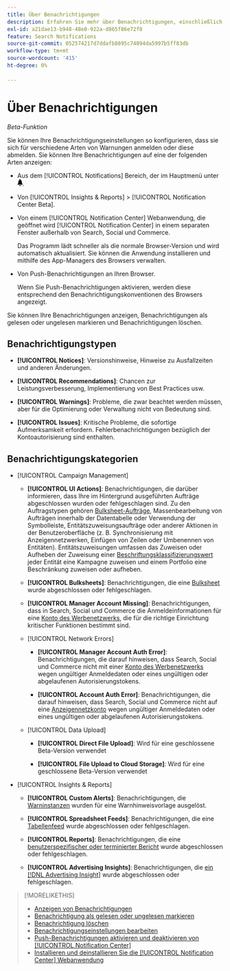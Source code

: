 ```yaml
---
title: Über Benachrichtigungen
description: Erfahren Sie mehr über Benachrichtigungen, einschließlich der verschiedenen Typen und Kategorien.
exl-id: a21dae13-b948-48e0-922a-d865f86e72f8
feature: Search Notifications
source-git-commit: 052574217d7ddafb8895c74094da5997b5ff83db
workflow-type: tm+mt
source-wordcount: '415'
ht-degree: 0%

---
```


# Über Benachrichtigungen

*Beta-Funktion*

Sie können Ihre Benachrichtigungseinstellungen so konfigurieren, dass sie sich für verschiedene Arten von Warnungen anmelden oder diese abmelden. Sie können Ihre Benachrichtigungen auf eine der folgenden Arten anzeigen:

* Aus dem [!UICONTROL Notifications] Bereich, der im Hauptmenü unter ![Benachrichtigungen](/help/search-social-commerce/assets/notifications-panel.png "Benachrichtigungen").

* Von [!UICONTROL Insights & Reports] > [!UICONTROL Notification Center Beta].

* Von einem [!UICONTROL Notification Center] Webanwendung, die geöffnet wird [!UICONTROL Notification Center] in einem separaten Fenster außerhalb von Search, Social und Commerce.

  Das Programm lädt schneller als die normale Browser-Version und wird automatisch aktualisiert. Sie können die Anwendung installieren und mithilfe des App-Managers des Browsers verwalten.

* Von Push-Benachrichtigungen an Ihren Browser.

  Wenn Sie Push-Benachrichtigungen aktivieren, werden diese entsprechend den Benachrichtigungskonventionen des Browsers angezeigt.

Sie können Ihre Benachrichtigungen anzeigen, Benachrichtigungen als gelesen oder ungelesen markieren und Benachrichtigungen löschen.

## Benachrichtigungstypen

* **[!UICONTROL Notices]**: Versionshinweise, Hinweise zu Ausfallzeiten und anderen Änderungen.

* **[!UICONTROL Recommendations]**: Chancen zur Leistungsverbesserung, Implementierung von Best Practices usw.

* **[!UICONTROL Warnings]**: Probleme, die zwar beachtet werden müssen, aber für die Optimierung oder Verwaltung nicht von Bedeutung sind.

* **[!UICONTROL Issues]**: Kritische Probleme, die sofortige Aufmerksamkeit erfordern. Fehlerbenachrichtigungen bezüglich der Kontoautorisierung sind enthalten.

## Benachrichtigungskategorien

* [!UICONTROL Campaign Management]

   * **[!UICONTROL UI Actions]**: Benachrichtigungen, die darüber informieren, dass Ihre im Hintergrund ausgeführten Aufträge abgeschlossen wurden oder fehlgeschlagen sind. Zu den Auftragstypen gehören [Bulksheet-Aufträge](/help/search-social-commerce/campaign-management/bulksheets/bulksheet-about.md), Massenbearbeitung von Aufträgen innerhalb der Datentabelle oder Verwendung der Symbolleiste, Entitätszuweisungsaufträge oder anderer Aktionen in der Benutzeroberfläche (z. B. Synchronisierung mit Anzeigennetzwerken, Einfügen von Zeilen oder Umbenennen von Entitäten). Entitätszuweisungen umfassen das Zuweisen oder Aufheben der Zuweisung einer [Beschriftungsklassifizierungswert](/help/search-social-commerce/campaign-management/label-classifications/classification-about.md) jeder Entität eine Kampagne zuweisen und einem Portfolio eine Beschränkung zuweisen oder aufheben.<!--Link "constraint" to constraint-about.md if that file is ever public -->

   * **[!UICONTROL Bulksheets]**: Benachrichtigungen, die eine [Bulksheet](/help/search-social-commerce/campaign-management/bulksheets/bulksheet-about.md) wurde abgeschlossen oder fehlgeschlagen.

   * **[!UICONTROL Manager Account Missing]**: Benachrichtigungen, dass in Search, Social und Commerce die Anmeldeinformationen für eine [Konto des Werbenetzwerks](/help/search-social-commerce/admin/manager-accounts.md), die für die richtige Einrichtung kritischer Funktionen bestimmt sind.

  <!--
  * [!UICONTROL Setup Errors]
  
    * **[!UICONTROL Adobe Analytics Tracking Setup Error]**: : Notifications that the [!UICONTROL Landing Page Suffix] value is incorrect, missing, or contains an incorrect s_kwcid template; or it's overridden at a lower level by an incorrect value.
    
    * **[!UICONTROL Manager Account Missing]**: Notifications that Search, Social, & Commerce is missing the credentials for an [ad network manager account](/help/search-social-commerce/admin/manager-accounts.md), which are for the correct setup of critical functions.
  -->

   * [!UICONTROL Network Errors]

      * **[!UICONTROL Manager Account Auth Error]**: Benachrichtigungen, die darauf hinweisen, dass Search, Social und Commerce nicht mit einer [Konto des Werbenetzwerks](/help/search-social-commerce/admin/manager-accounts.md) wegen ungültiger Anmeldedaten oder eines ungültigen oder abgelaufenen Autorisierungstokens.

      * **[!UICONTROL Account Auth Error]**: Benachrichtigungen, die darauf hinweisen, dass Search, Social und Commerce nicht auf eine [Anzeigennetzkonto](/help/search-social-commerce/campaign-management/accounts/ad-network-account-about.md) wegen ungültiger Anmeldedaten oder eines ungültigen oder abgelaufenen Autorisierungstokens.

   * [!UICONTROL Data Upload]

      * **[!UICONTROL Direct File Upload]**: Wird für eine geschlossene Beta-Version verwendet

      * **[!UICONTROL File Upload to Cloud Storage]**: Wird für eine geschlossene Beta-Version verwendet

<!--
* [!UICONTROL Optimization]
-->

* [!UICONTROL Insights & Reports]

   * **[!UICONTROL Custom Alerts]**: Benachrichtigungen, die [Warninstanzen](/help/search-social-commerce/alerts/alert-about.md) wurden für eine Warnhinweisvorlage ausgelöst.

   * **[!UICONTROL Spreadsheet Feeds]**: Benachrichtigungen, die eine [Tabellenfeed](/help/search-social-commerce/reports/automation/spreadsheet-feeds/spreadsheet-feed-about.md) wurde abgeschlossen oder fehlgeschlagen.

   * **[!UICONTROL Reports]**: Benachrichtigungen, die eine [benutzerspezifischer oder terminierter Bericht](/help/search-social-commerce/reports/report-about.md) wurde abgeschlossen oder fehlgeschlagen.

   * **[!UICONTROL Advertising Insights]**: Benachrichtigungen, die [ein [!DNL Advertising Insight]](/help/search-social-commerce/advertising-insights/insight-about.md) wurde abgeschlossen oder fehlgeschlagen.

<!--
* [!UICONTROL System]
-->

>[!MORELIKETHIS]
>
>* [Anzeigen von Benachrichtigungen](notification-view.md)
>* [Benachrichtigung als gelesen oder ungelesen markieren](notification-mark-read-unread.md)
>* [Benachrichtigung löschen](notification-delete.md)
>* [Benachrichtigungseinstellungen bearbeiten](notification-edit.md)
>* [Push-Benachrichtigungen aktivieren und deaktivieren von [!UICONTROL Notification Center]](notifications-push-enable-disable.md)
>* [Installieren und deinstallieren Sie die [!UICONTROL Notification Center] Webanwendung](notification-app-install-uninstall.md)

